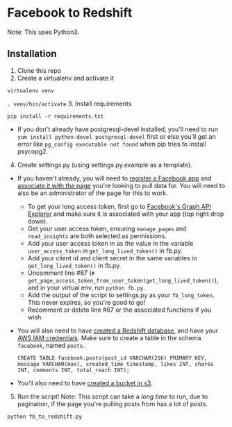 # Facebook to Redshift

Note: This uses Python3.


## Installation
1. Clone this repo
2. Create a virtualenv and activate it

  `virtualenv venv`
  
  `. venv/bin/activate`
3. Install requirements

  `pip install -r requirements.txt`

  * If you don't already have postgresql-devel installed, you'll need to run `yum install python-devel postgresql-devel` first or else you'll get an error like `pg_config executable not found` when pip tries to install psycopg2.
  
4. Create settings.py (using settings.py.example as a template). 

  * If you haven't already, you will need to [register a Facebook app](https://developers.facebook.com/docs/apps/register) and [associate it with the page](http://stackoverflow.com/questions/9265062/how-to-link-a-facebook-app-with-an-existing-fan-page) you're looking to pull data for. You will need to also be an administrator of the page for this to work.
  
    * To get your long access token, first go to [Facebook's Graph API Explorer](https://developers.facebook.com/tools/explorer) and make sure it is associated with your app (top right drop down).
    * Get your user access token, ensuring `manage_pages` and `read_insights` are both selected as permissions.
    * Add your user access token in as the value in the variable `user_access_token` in `get_long_lived_token()` in fb.py.
    * Add your client id and client secret in the same variables in `get_long_lived_token()` in fb.py.
    * Uncomment line #67 (`# get_page_access_token_from_user_token(get_long_lived_token()`), and in your virtual env, run `python fb.py`.
    * Add the output of the script to settings.py as your `fb_long_token`. This never expires, so you're good to go!
    * Recomment or delete line #67 or the associated functions if you wish.
    
  * You will also need to have [created a Redshift database](http://docs.aws.amazon.com/redshift/latest/dg/t_creating_database.html), and have your [AWS IAM credentials](https://aws.amazon.com/iam/). Make sure to create a table in the schema `facebook`, named `posts`. 
    
    `CREATE TABLE facebook.posts(post_id VARCHAR(256) PRIMARY KEY, message VARCHAR(max), created_time timestamp, likes INT, shares INT, comments INT, total_reach INT);`
    
  * You'll also need to have [created a bucket in s3](http://docs.aws.amazon.com/gettingstarted/latest/swh/getting-started-create-bucket.html).
  
5. Run the script! Note: This script can take a *long time* to run, due to pagination, if the page you're pulling posts from has a lot of posts.
  
  `python fb_to_redshift.py`
